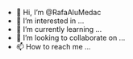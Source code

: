 - 👋 Hi, I’m @RafaAluMedac
- 👀 I’m interested in ...
- 🌱 I’m currently learning ...
- 💞️ I’m looking to collaborate on ...
- 📫 How to reach me ...

<!---
RafaAluMedac/RafaAluMedac is a ✨ special ✨ repository because its `README.md` (this file) appears on your GitHub profile.
You can click the Preview link to take a look at your changes.
--->
